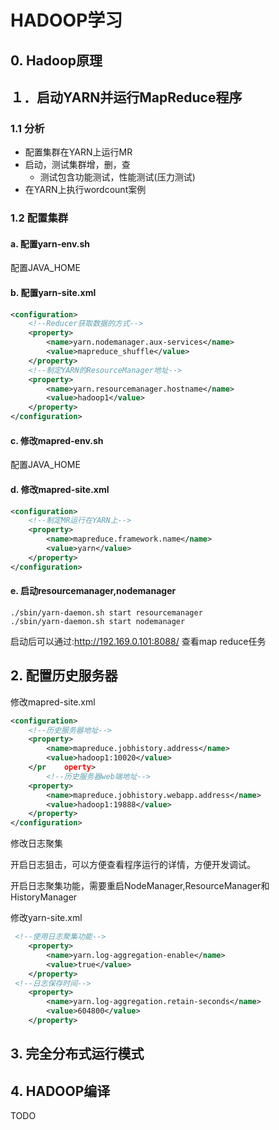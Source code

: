 # HADOOP学习

## 0. Hadoop原理



## １．启动YARN并运行MapReduce程序

### 1.1 分析

* 配置集群在YARN上运行MR
* 启动，测试集群增，删，查
  * 测试包含功能测试，性能测试(压力测试)
* 在YARN上执行wordcount案例

### 1.2 配置集群

#### a. 配置yarn-env.sh

配置JAVA_HOME

#### b. 配置yarn-site.xml

```xml
<configuration>
    <!--Reducer获取数据的方式-->
    <property>
        <name>yarn.nodemanager.aux-services</name>
        <value>mapreduce_shuffle</value>
    </property>
    <!--制定YARN的ResourceManager地址-->
    <property>
        <name>yarn.resourcemanager.hostname</name>
        <value>hadoop1</value>
    </property>    
</configuration>
```

#### c. 修改mapred-env.sh

配置JAVA_HOME

#### d. 修改mapred-site.xml

```xml
<configuration>
    <!--制定MR运行在YARN上-->
    <property>
        <name>mapreduce.framework.name</name>
        <value>yarn</value>
    </property>   
</configuration>
```

#### e. 启动resourcemanager,nodemanager

```shell
./sbin/yarn-daemon.sh start resourcemanager
./sbin/yarn-daemon.sh start nodemanager
```

启动后可以通过:http://192.169.0.101:8088/ 查看map reduce任务

## 2. 配置历史服务器

修改mapred-site.xml

```xml
<configuration>
    <!--历史服务器地址-->
    <property>
        <name>mapreduce.jobhistory.address</name>
        <value>hadoop1:10020</value>
    </pr	operty>
        <!--历史服务器web端地址-->
    <property>
        <name>mapreduce.jobhistory.webapp.address</name>
        <value>hadoop1:19888</value>
    </property> 
</configuration>
```

修改日志聚集

开启日志狙击，可以方便查看程序运行的详情，方便开发调试。

开启日志聚集功能，需要重启NodeManager,ResourceManager和HistoryManager

修改yarn-site.xml

```xml
 <!--使用日志聚集功能-->    
	<property>
        <name>yarn.log-aggregation-enable</name>
        <value>true</value>
    </property>
 <!--日志保存时间-->  
    <property>
        <name>yarn.log-aggregation.retain-seconds</name>
        <value>604800</value>
    </property>
```

## 3. 完全分布式运行模式

## 4. HADOOP编译

TODO